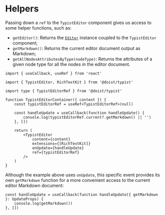 # Helpers

Passing down a `ref` to the `TypistEditor` component gives us access to some helper functions, such as:

-   `getEditor()`: Returns the [`Editor`](https://tiptap.dev/api/editor) instance coupled to the `TypistEditor` component;
-   `getMarkdown()`: Returns the current editor document output as Markdown;
-   `getAllNodesAttributesByType(nodeType)`: Returns the attributes of a given node type for all the nodes in the editor document.

```tsx
import { useCallback, useRef } from 'react'

import { TypistEditor, RichTextKit } from '@doist/typist'

import type { TypistEditorRef } from '@doist/typist'

function TypistEditorContainer({ content }) {
    const typistEditorRef = useRef<TypistEditorRef>(null)

    const handleUpdate = useCallback(function handleUpdate() {
        console.log(typistEditorRef.current?.getMarkdown() || '')
    }, [])

    return (
        <TypistEditor
            content={content}
            extensions={[RichTextKit]}
            onUpdate={handleUpdate}
            ref={typistEditorRef}
        />
    )
}
```

Although the example above uses `onUpdate`, this specific event provides its own `getMarkdown` function for a more convenient access to the current editor Markdown document:

```tsx
const handleUpdate = useCallback(function handleUpdate({ getMarkdown }: UpdateProps) {
    console.log(getMarkdown())
}, [])
```
